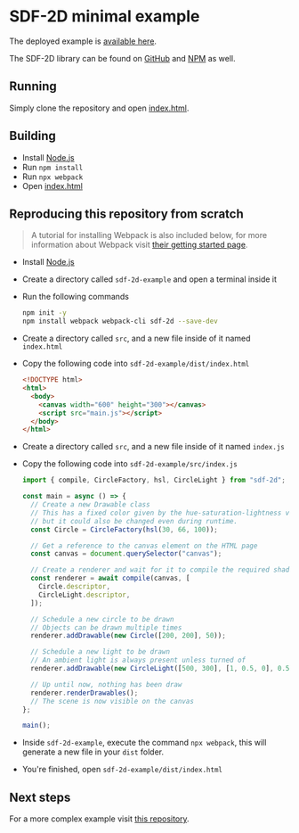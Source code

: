 # SDF-2D minimal example

The deployed example is [available here](https://schmelczerandras.github.io/sdf-2d-minimal-example/dist/index.html).

The SDF-2D library can be found on [GitHub](https://github.com/schmelczerandras/sdf-2d) and [NPM](https://www.npmjs.com/package/sdf-2d) as well.

## Running

Simply clone the repository and open [index.html](dist/index.html).

## Building

- Install [Node.js](https://nodejs.org/en/)
- Run `npm install`
- Run `npx webpack`
- Open [index.html](dist/index.html)

## Reproducing this repository from scratch

> A tutorial for installing Webpack is also included below, for more information about Webpack visit [their getting started page](https://webpack.js.org/guides/getting-started/).

- Install [Node.js](https://nodejs.org/en/)
- Create a directory called `sdf-2d-example` and open a terminal inside it

- Run the following commands
  ```sh
  npm init -y
  npm install webpack webpack-cli sdf-2d --save-dev
  ```
- Create a directory called `src`, and a new file inside of it named `index.html`
- Copy the following code into `sdf-2d-example/dist/index.html`
  ```html
  <!DOCTYPE html>
  <html>
    <body>
      <canvas width="600" height="300"></canvas>
      <script src="main.js"></script>
    </body>
  </html>
  ```
- Create a directory called `src`, and a new file inside of it named `index.js`
- Copy the following code into `sdf-2d-example/src/index.js`

  ```js
  import { compile, CircleFactory, hsl, CircleLight } from "sdf-2d";

  const main = async () => {
    // Create a new Drawable class
    // This has a fixed color given by the hue-saturation-lightness values,
    // but it could also be changed even during runtime.
    const Circle = CircleFactory(hsl(30, 66, 100));

    // Get a reference to the canvas element on the HTML page
    const canvas = document.querySelector("canvas");

    // Create a renderer and wait for it to compile the required shaders
    const renderer = await compile(canvas, [
      Circle.descriptor,
      CircleLight.descriptor,
    ]);

    // Schedule a new circle to be drawn
    // Objects can be drawn multiple times
    renderer.addDrawable(new Circle([200, 200], 50));

    // Schedule a new light to be drawn
    // An ambient light is always present unless turned of
    renderer.addDrawable(new CircleLight([500, 300], [1, 0.5, 0], 0.5));

    // Up until now, nothing has been draw
    renderer.renderDrawables();
    // The scene is now visible on the canvas
  };

  main();
  ```

- Inside `sdf-2d-example`, execute the command `npx webpack`, this will generate a new file in your `dist` folder.
- You're finished, open `sdf-2d-example/dist/index.html`

## Next steps

For a more complex example visit [this repository](https://github.com/schmelczerandras/sdf-2d-more-complex-example).
